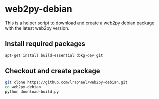 # web2py-debian
This is a helper script to download and create a web2py debian package with the latest web2py version.

## Install required packages
```sh
apt-get install build-essential dpkg-dev git
```

## Checkout and create package
```sh
git clone https://github.com/lraphael/web2py-debian.git
cd web2py-debian
python download-build.py
```
